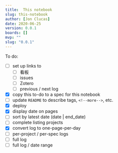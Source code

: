 ```yaml
---
title:  This notebook
slug: this-notebook
author: [Jon Clucas]
date: 2020-06-25
version: 0.0.1
boards: []
mvp: ""
slug: "0.0.1"
---
```


To do: 

- [ ] set up links to
   - [ ] 看板
   - [ ] issues
   - [ ] Zotero
   - [ ] previous / next log
- [x] copy this to-do to a spec for this notebook
- [ ] update `README` to describe tags, `<!--more-->`, etc.
- [x] deploy
- [x] display date on pages
- [ ] sort by latest date (date | end_date)
- [ ] complete listing projects
- [x] convert log to one-page-per-day
- [ ] per-project / per-spec logs
- [ ] full log
- [ ] full log / date range